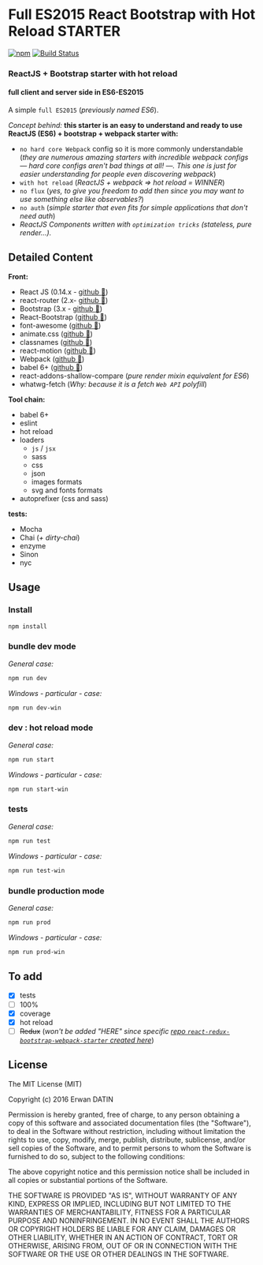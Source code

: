 Full ES2015 React Bootstrap with Hot Reload STARTER
==========
[![npm](https://img.shields.io/npm/l/express.svg?maxAge=2592000)](https://github.com/MacKentoch/react-bootstrap-webpack-starter)
[![Build Status](https://travis-ci.org/MacKentoch/react-bootstrap-webpack-starter.svg?branch=master)](https://travis-ci.org/MacKentoch/react-bootstrap-webpack-starter)

### ReactJS + Bootstrap starter with hot reload

#### full client and server side in ES6-ES2015

A simple `full ES2015` (*previously named ES6*).

*Concept behind:* **this starter is an easy to understand and ready to use ReactJS (ES6) + bootstrap + webpack starter with:**
- `no hard core Webpack` config so it is more commonly understandable (*they are numerous amazing starters with incredible webpack configs — hard core configs aren't bad things at all! —. This one is just for easier understanding for people even discovering webpack*)
- `with hot reload` (*ReactJS + webpack => hot reload = WINNER*)
- `no flux` (*yes, to give you freedom to add then since you may want to use something else like observables?*)
- `no auth` (*simple starter that even fits for simple applications that don't need auth*)
- *ReactJS Components written with `optimization tricks` (stateless, pure render...).*

## Detailed Content

**Front:**
- React JS (0.14.x - [github :link:](https://github.com/facebook/react))
- react-router (2.x- [github :link:](https://github.com/reactjs/react-router))
- Bootstrap (3.x - [github :link:](https://github.com/twbs/bootstrap))
- React-Bootstrap ([github :link:](https://github.com/react-bootstrap/react-bootstrap))
- font-awesome ([github :link:](https://github.com/FortAwesome/Font-Awesome))
- animate.css ([github :link:](https://github.com/daneden/animate.css))
- classnames ([github :link:](https://github.com/JedWatson/classnames))
- react-motion ([github :link:](https://github.com/chenglou/react-motion))
- Webpack ([github :link:](https://github.com/webpack/webpack))
- babel 6+ ([github :link:](https://github.com/babel/babel))
- react-addons-shallow-compare (*pure render mixin equivalent for ES6*)
- whatwg-fetch (*Why: because it is a fetch `Web API` polyfill*)

**Tool chain:**
- babel 6+
- eslint
- hot reload
- loaders
  - `js` / `jsx`
  - sass
  - css
  - json
  - images formats
  - svg and fonts formats
- autoprefixer (css and sass)

**tests:**
- Mocha
- Chai (*+ dirty-chai*)
- enzyme
- Sinon
- nyc

## Usage

### Install

```bash
npm install
```

### bundle dev mode

*General case:*
```bash
npm run dev
```

*Windows - particular - case:*
```bash
npm run dev-win
```

### dev : hot reload mode

*General case:*
```bash
npm run start
```

*Windows - particular - case:*
```bash
npm run start-win
```

### tests

*General case:*
```bash
npm run test
```

*Windows - particular - case:*
```bash
npm run test-win
```

### bundle production mode

*General case:*
```bash
npm run prod
```

*Windows - particular - case:*
```bash
npm run prod-win
```


## To add

- [x] tests
 - [ ] 100%
- [x] coverage
- [x] hot reload
- [ ] ~~Redux~~ (*won't be added "HERE" since specific [repo `react-redux-bootstrap-webpack-starter` created here](https://github.com/MacKentoch/react-redux-bootstrap-webpack-starter)*)

## License

The MIT License (MIT)

Copyright (c) 2016 Erwan DATIN

Permission is hereby granted, free of charge, to any person obtaining a copy of this software and associated documentation files (the "Software"), to deal in the Software without restriction, including without limitation the rights to use, copy, modify, merge, publish, distribute, sublicense, and/or sell copies of the Software, and to permit persons to whom the Software is furnished to do so, subject to the following conditions:

The above copyright notice and this permission notice shall be included in all copies or substantial portions of the Software.

THE SOFTWARE IS PROVIDED "AS IS", WITHOUT WARRANTY OF ANY KIND, EXPRESS OR IMPLIED, INCLUDING BUT NOT LIMITED TO THE WARRANTIES OF MERCHANTABILITY, FITNESS FOR A PARTICULAR PURPOSE AND NONINFRINGEMENT. IN NO EVENT SHALL THE AUTHORS OR COPYRIGHT HOLDERS BE LIABLE FOR ANY CLAIM, DAMAGES OR OTHER LIABILITY, WHETHER IN AN ACTION OF CONTRACT, TORT OR OTHERWISE, ARISING FROM, OUT OF OR IN CONNECTION WITH THE SOFTWARE OR THE USE OR OTHER DEALINGS IN THE SOFTWARE.

